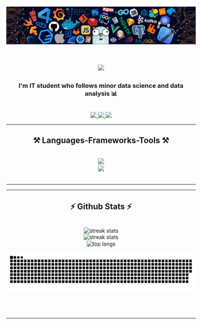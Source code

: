 ![](https://github.com/TomHuynhSG/TomHuynhSG/blob/main/assets/intro_header.png?raw=true)
<h1 align="center">
    <img src="https://readme-typing-svg.herokuapp.com/?font=Righteous&size=35&center=true&vCenter=true&width=500&height=70&duration=4000&lines=Hi+👋;+I'm+StephenLao!;" />
</h1>

<h3 align="center">I'm IT student who follows minor data science and data analysis 📊</h3>

<br/>

 
<div align="center"> 
  <a href="https://github.com/Stephenlao">
    <img src="https://img.shields.io/badge/-@Stephenlao24-%23181717?style=for-the-badge&logo=github" />
  </a>
  <a href="https://www.facebook.com/kobebryant.6011/" target="_blank">
    <img src="https://img.shields.io/badge/-@Stephenlao-%231DA1F2?style=for-the-badge&logo=facebook&logoColor=ffffff" target="_blank" />
  </a>
  <a href="https://www.instagram.com/stephenl_24/" target="_blank">
     <img src="https://img.shields.io/badge/-@Stephenl24-%23E1306C?style=for-the-badge&logo=instagram&logoColor=ffffff" target="_blank" />
  </a>
</div>

 <hr/>
 
<h2 align="center">⚒️ Languages-Frameworks-Tools ⚒️</h2>
<br/>
<div align="center">
    <img src="https://skillicons.dev/icons?i=python,cpp,java,mysql,postgres,vscode"/><br>
    <img src="https://skillicons.dev/icons?i=html,css,javascript,github,discord,idea"/><br>
</div>

<br/>
<hr/>



<hr/>

<h2 align="center">⚡ Github Stats ⚡</h2>
<br>
<div align=center>
    <img width=450 src="https://github-readme-stats.vercel.app/api?username=stephenlao&count_private=true&theme=react&border_radius=10" alt="streak stats"/>

</div>

<div align=center>
    <img width=450 src="https://github-readme-streak-stats-salesp07.vercel.app/?user=stephenlao&count_private=true&theme=react&border_radius=10" alt="streak stats"/>

</div>

<div align=center>
    <img width=380 align="center" src="https://github-readme-stats.vercel.app/api/top-langs/?username=stephenlao&hide=HTML&langs_count=8&layout=compact&theme=react&border_radius=10&size_weight=0.5&count_weight=0.5&exclude_repo=github-readme-stats" alt="top langs" />
</div>


<div align=center>
    
![snake gif](https://github.com/Stephenlao/Stephenlao/blob/output/github-snake-dark.svg)
</div>

<br/><br/>

<hr/>

<br/>





